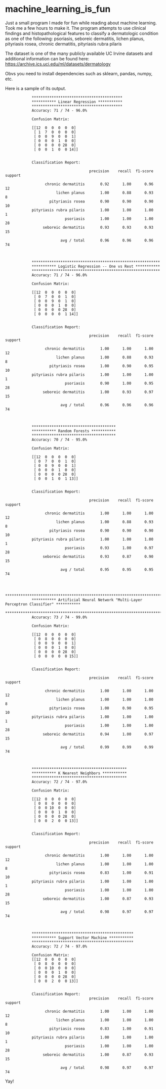 # machine_learning_is_fun

Just a small program I made for fun while reading about machine learning.  Took me a few hours to make it.
The program attempts to use clinical findings and histopathological features to classify a dermatologic condition as one of the following:
psoriasis, seboreic dermatitis, lichen planus, pityriasis rosea, chronic dermatitis, pityriasis rubra pilaris


The dataset is one of the many publicly available UC Irvine datasets and additional information can be found  here:
https://archive.ics.uci.edu/ml/datasets/dermatology


Obvs you need to install dependencies such as sklearn, pandas, numpy, etc.


Here is a sample of its output.

                *****************************************
                *********** Linear Regression ***********
                *****************************************
                Accuracy: 71 / 74 - 96.0%

                Confusion Matrix:

                [[12  0  0  0  0  0]
                 [ 1  7  0  0  0  0]
                 [ 0  0  9  0  0  1]
                 [ 0  0  0  1  0  0]
                 [ 0  0  0  0 28  0]
                 [ 0  0  1  0  0 14]]


                Classification Report:

                                          precision    recall  f1-score   support

                      chronic dermatitis       0.92      1.00      0.96        12
                           lichen planus       1.00      0.88      0.93         8
                        pityriasis rosea       0.90      0.90      0.90        10
                pityriasis rubra pilaris       1.00      1.00      1.00         1
                               psoriasis       1.00      1.00      1.00        28
                     seboreic dermatitis       0.93      0.93      0.93        15

                             avg / total       0.96      0.96      0.96        74



                **********************************************************
                *********** Logistic Regression -- One vs Rest ***********
                **********************************************************
                Accuracy: 71 / 74 - 96.0%

                Confusion Matrix:

                [[12  0  0  0  0  0]
                 [ 0  7  0  0  1  0]
                 [ 0  0  9  0  1  0]
                 [ 0  0  0  1  0  0]
                 [ 0  0  0  0 28  0]
                 [ 0  0  0  0  1 14]]


                Classification Report:

                                          precision    recall  f1-score   support

                      chronic dermatitis       1.00      1.00      1.00        12
                           lichen planus       1.00      0.88      0.93         8
                        pityriasis rosea       1.00      0.90      0.95        10
                pityriasis rubra pilaris       1.00      1.00      1.00         1
                               psoriasis       0.90      1.00      0.95        28
                     seboreic dermatitis       1.00      0.93      0.97        15

                             avg / total       0.96      0.96      0.96        74



                **************************************
                *********** Random Forests ***********
                **************************************
                Accuracy: 70 / 74 - 95.0%

                Confusion Matrix:

                [[12  0  0  0  0  0]
                 [ 0  7  0  0  1  0]
                 [ 0  0  9  0  0  1]
                 [ 0  0  0  1  0  0]
                 [ 0  0  0  0 28  0]
                 [ 0  0  1  0  1 13]]


                Classification Report:

                                          precision    recall  f1-score   support

                      chronic dermatitis       1.00      1.00      1.00        12
                           lichen planus       1.00      0.88      0.93         8
                        pityriasis rosea       0.90      0.90      0.90        10
                pityriasis rubra pilaris       1.00      1.00      1.00         1
                               psoriasis       0.93      1.00      0.97        28
                     seboreic dermatitis       0.93      0.87      0.90        15

                             avg / total       0.95      0.95      0.95        74



                ***************************************************************************************
                *********** Artificial Neural Network "Multi-Layer Perceptron Classifier" ***********
                ***************************************************************************************
                Accuracy: 73 / 74 - 99.0%

                Confusion Matrix:

                [[12  0  0  0  0  0]
                 [ 0  8  0  0  0  0]
                 [ 0  0  9  0  0  1]
                 [ 0  0  0  1  0  0]
                 [ 0  0  0  0 28  0]
                 [ 0  0  0  0  0 15]]


                Classification Report:

                                          precision    recall  f1-score   support

                      chronic dermatitis       1.00      1.00      1.00        12
                           lichen planus       1.00      1.00      1.00         8
                        pityriasis rosea       1.00      0.90      0.95        10
                pityriasis rubra pilaris       1.00      1.00      1.00         1
                               psoriasis       1.00      1.00      1.00        28
                     seboreic dermatitis       0.94      1.00      0.97        15

                             avg / total       0.99      0.99      0.99        74



                *******************************************
                *********** K Nearest Neighbors ***********
                *******************************************
                Accuracy: 72 / 74 - 97.0%

                Confusion Matrix:

                [[12  0  0  0  0  0]
                 [ 0  8  0  0  0  0]
                 [ 0  0 10  0  0  0]
                 [ 0  0  0  1  0  0]
                 [ 0  0  0  0 28  0]
                 [ 0  0  2  0  0 13]]


                Classification Report:

                                          precision    recall  f1-score   support

                      chronic dermatitis       1.00      1.00      1.00        12
                           lichen planus       1.00      1.00      1.00         8
                        pityriasis rosea       0.83      1.00      0.91        10
                pityriasis rubra pilaris       1.00      1.00      1.00         1
                               psoriasis       1.00      1.00      1.00        28
                     seboreic dermatitis       1.00      0.87      0.93        15

                             avg / total       0.98      0.97      0.97        74



                **********************************************
                *********** Support Vector Machine ***********
                **********************************************
                Accuracy: 72 / 74 - 97.0%

                Confusion Matrix: 
                [[12  0  0  0  0  0]
                 [ 0  8  0  0  0  0]
                 [ 0  0 10  0  0  0]
                 [ 0  0  0  1  0  0]
                 [ 0  0  0  0 28  0]
                 [ 0  0  2  0  0 13]]


                Classification Report: 
                                          precision    recall  f1-score   support

                      chronic dermatitis       1.00      1.00      1.00        12
                           lichen planus       1.00      1.00      1.00         8
                        pityriasis rosea       0.83      1.00      0.91        10
                pityriasis rubra pilaris       1.00      1.00      1.00         1
                               psoriasis       1.00      1.00      1.00        28
                     seboreic dermatitis       1.00      0.87      0.93        15

                             avg / total       0.98      0.97      0.97        74




Yay!
